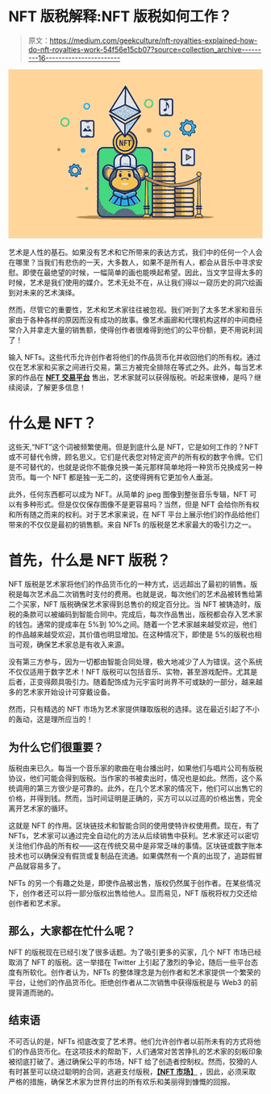 # NFT 版税解释:NFT 版税如何工作？

> 原文：<https://medium.com/geekculture/nft-royalties-explained-how-do-nft-royalties-work-54f56e15cb07?source=collection_archive---------16----------------------->

![](img/7f0b52b8346763bf5375a947b07cee3b.png)

艺术是人性的基石。如果没有艺术和它所带来的表达方式，我们中的任何一个人会在哪里？当我们有悲伤的一天，大多数人，如果不是所有人，都会从音乐中寻求安慰。即使在最绝望的时候，一幅简单的画也能唤起希望。因此，当文字显得太多的时候，艺术是我们使用的媒介。艺术无处不在，从让我们得以一窥历史的洞穴绘画到对未来的艺术演绎。

然而，尽管它的重要性，艺术和艺术家往往被忽视。我们听到了太多艺术家和音乐家由于各种各样的原因而没有成功的故事。像艺术画廊和代理机构这样的中间商经常介入并拿走大量的销售额，使得创作者很难得到他们的公平份额，更不用说利润了！

输入 NFTs。这些代币允许创作者将他们的作品货币化并收回他们的所有权。通过仅在艺术家和买家之间进行交易，第三方被完全排除在等式之外。此外，每当艺术家的作品在 [**NFT 交易平台**](https://www.jump.trade/) 售出，艺术家就可以获得版税。听起来很棒，是吗？继续阅读，了解更多信息！

# **什么是 NFT？**

这些天,“NFT”这个词被频繁使用。但是到底什么是 NFT，它是如何工作的？NFT 或不可替代令牌，顾名思义。它们是代表您对特定资产的所有权的数字令牌。它们是不可替代的，也就是说你不能像兑换一美元那样简单地将一种货币兑换成另一种货币。每一个 NFT 都是独一无二的，这使得拥有它更加令人垂涎。

此外，任何东西都可以成为 NFT。从简单的 jpeg 图像到整张音乐专辑，NFT 可以有多种形式。但是仅仅保存图像不是更容易吗？当然，但是 NFT 会给你所有权和所有随之而来的权利。对于艺术家来说，在 NFT 平台上展示他们的作品给他们带来的不仅仅是最初的销售额。来自 NFTs 的版税是艺术家最大的吸引力之一。

# **首先，什么是 NFT 版税？**

NFT 版税是艺术家将他们的作品货币化的一种方式，远远超出了最初的销售。版税是每次艺术品二次销售时支付的费用。也就是说，每次他们的艺术品被转售给第二个买家，NFT 版税确保艺术家得到总售价的规定百分比。当 NFT 被铸造时，版税的条款可以被编码到智能合同中。完成后，每次作品售出，版税都会存入艺术家的钱包。通常的提成率在 5%到 10%之间。随着一个艺术家越来越受欢迎，他们的作品越来越受欢迎，其价值也明显增加。在这种情况下，即使是 5%的版税也相当可观，确保艺术家总是有收入来源。

没有第三方参与，因为一切都由智能合同处理，极大地减少了人为错误。这个系统不仅仅适用于数字艺术！NFT 版税可以包括音乐、实物，甚至游戏配件。尤其是后者，正变得颇具吸引力。随着配饰成为元宇宙时尚界不可或缺的一部分，越来越多的艺术家开始设计可穿戴设备。

然而，只有精选的 NFT 市场为艺术家提供赚取版税的选择。这在最近引起了不小的轰动，这是理所应当的！

## 为什么它们很重要？

版税由来已久。每当一个音乐家的歌曲在电台播出时，如果他们与唱片公司有版税协议，他们可能会得到版税。当作家的书被卖出时，情况也是如此。然而，这个系统调用的第三方很少是可靠的。此外，在几个艺术家的情况下，他们可以出售它的价格，并得到钱。然而，当时间证明是正确的，买方可以以过高的价格出售，完全离开艺术家的循环。

这就是 NFT 的作用。区块链技术和智能合同的使用使特许权使用费。现在，有了 NFTs，艺术家可以通过完全自动化的方法从后续销售中获利。艺术家还可以密切关注他们作品的所有权——这在传统交易中是非常乏味的事情。区块链或数字账本技术也可以确保没有假货或复制品在流通。如果偶然有一个真的出现了，追踪假冒产品就容易多了。

NFTs 的另一个有趣之处是，即使作品被出售，版权仍然属于创作者。在某些情况下，创作者还可以将一部分版权出售给他人。显而易见，NFT 版税将权力交还给创作者和艺术家。

## **那么，大家都在忙什么呢？**

NFT 的版税现在已经引发了很多话题。为了吸引更多的买家，几个 NFT 市场已经取消了 NFT 的版税。这一举措在 Twitter 上引起了激烈的争论，随后一些平台态度有所软化。创作者认为，NFTs 的整体理念是为创作者和艺术家提供一个繁荣的平台，让他们的作品货币化。拒绝创作者从二次销售中获得版税是与 Web3 的前提背道而驰的。

## **结束语**

不可否认的是，NFTs 彻底改变了艺术界。他们允许创作者以前所未有的方式将他们的作品货币化。在这项技术的帮助下，人们通常对苦苦挣扎的艺术家的刻板印象被彻底打破了。通过确保公平的市场，NFT 给了创造者控制权。然而，狡猾的人有时甚至可以绕过聪明的合同，逃避支付版税，[**【NFT 市场】**](https://www.jump.trade/) ，因此，必须采取严格的措施，确保艺术家为世界付出的所有欢乐和美丽得到慷慨的回报。